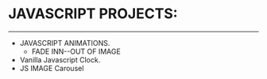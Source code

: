 <h1>JAVASCRIPT PROJECTS:</h1>
<hr>
<ul>
  <li>JAVASCRIPT ANIMATIONS.
    <ul>
      <li>FADE INN--OUT OF IMAGE</li>
    </ul>
  </li>
  <li>Vanilla Javascript Clock.</li>
  <li>JS IMAGE Carousel</li>
</ul>
